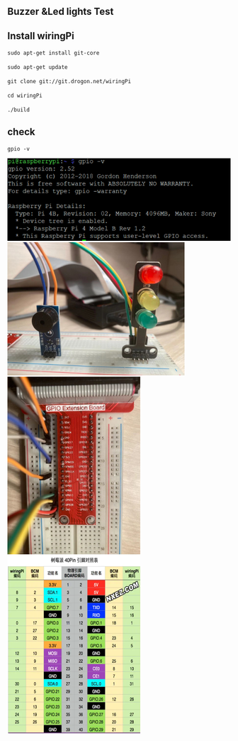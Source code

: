 ## Buzzer &Led lights Test

## Install wiringPi
```
sudo apt-get install git-core

sudo apt-get update

git clone git://git.drogon.net/wiringPi

cd wiringPi

./build
```
## check
```
gpio -v
```
![image](https://github.com/zeyuan-song0204/Remote-infrared-thermometer-/blob/main/image_forder/gpio%20-v.PNG)<br>
<img src="https://github.com/zeyuan-song0204/Remote-infrared-thermometer-/blob/main/image_forder/led%26buzzer.jpg" width="400" height="300"/><br>
<img src="https://github.com/zeyuan-song0204/Remote-infrared-thermometer-/blob/main/image_forder/GPIO%20Extension%20Board.jpg" width="300" height="400"/>
<img src="https://github.com/zeyuan-song0204/Remote-infrared-thermometer-/blob/main/image_forder/gpio%20table.PNG" width="300" height="400"/>
